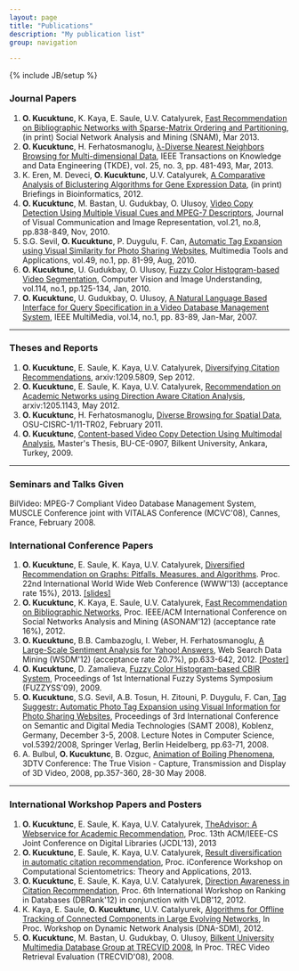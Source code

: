 ```yaml
---
layout: page
title: "Publications"
description: "My publication list"
group: navigation

---
```

{% include JB/setup %}

<div class="row">
<div class="span6">

<h3>Journal Papers</h3>
<ol>
<li><strong>O. Kucuktunc</strong>, K. Kaya, E. Saule, U.V. Catalyurek, <a href="">Fast Recommendation on Bibliographic Networks with Sparse-Matrix Ordering and Partitioning</a>, (in print) Social Network Analysis and Mining (SNAM), Mar 2013.</li>
<li><strong>O. Kucuktunc</strong>, H. Ferhatosmanoglu, <a href="http://www.cse.ohio-state.edu/~kucuktun/papers/Kucuktunc_TKDE12.pdf">&lambda;-Diverse Nearest Neighbors Browsing for Multi-dimensional Data</a>, IEEE Transactions on Knowledge and Data Engineering (TKDE), vol. 25, no. 3, pp. 481-493, Mar, 2013.</li>
<li>K. Eren, M. Deveci, <strong>O. Kucuktunc</strong>, U.V. Catalyurek, <a href="http://bib.oxfordjournals.org/cgi/reprint/bbs032?ijkey=ozbpqPzX2OlKHXB&keytype=ref">A Comparative Analysis of Biclustering Algorithms for Gene Expression Data</a>, (in print) Briefings in Bioinformatics, 2012.</li>
<li><strong>O. Kucuktunc</strong>, M. Bastan, U. Gudukbay, O. Ulusoy, <a href="http://www.cse.ohio-state.edu/~kucuktun/papers/Kucuktunc-JVCIR10.pdf">Video Copy Detection Using Multiple Visual Cues and MPEG-7 Descriptors</a>, Journal of Visual Communication and Image Representation, vol.21, no.8, pp.838-849, Nov, 2010.</li>
<li>S.G. Sevil, <strong>O. Kucuktunc</strong>, P. Duygulu, F. Can, <a href="http://www.cse.ohio-state.edu/~kucuktun/papers/Kucuktunc-MTAP10.pdf">Automatic Tag Expansion using Visual Similarity for Photo Sharing Websites</a>, Multimedia Tools and Applications, vol.49, no.1, pp. 81-99, Aug, 2010.</li>
<li><strong>O. Kucuktunc</strong>, U. Gudukbay, O. Ulusoy, <a href="http://www.cse.ohio-state.edu/~kucuktun/papers/Kucuktunc-CVIU10.pdf">Fuzzy Color Histogram-based Video Segmentation</a>, Computer Vision and Image Understanding, vol.114, no.1, pp.125-134, Jan, 2010.</li>
<li><strong>O. Kucuktunc</strong>, U. Gudukbay, O. Ulusoy, <a href="http://www.cse.ohio-state.edu/~kucuktun/papers/ieee_multimedia_nlp_paper.pdf">A Natural Language Based Interface for Query Specification in a Video Database Management System</a>, IEEE MultiMedia, vol.14, no.1, pp. 83-89, Jan-Mar, 2007.</li>
</ol>

<hr />
<h3>Theses and Reports</h3>
<ol>
<li><strong>O. Kucuktunc</strong>, E. Saule, K. Kaya, U.V. Catalyurek, <a href="http://arxiv.org/abs/1209.5809">Diversifying Citation Recommendations</a>, arxiv:1209.5809, Sep 2012.</li>
<li><strong>O. Kucuktunc</strong>, E. Saule, K. Kaya, U.V. Catalyurek, <a href="http://arxiv.org/abs/1205.1143">Recommendation on Academic Networks using Direction Aware Citation Analysis</a>, arxiv:1205.1143, May 2012.</li>
<li><strong>O. Kucuktunc</strong>, H. Ferhatosmanoglu, <a href="ftp://ftp.cse.ohio-state.edu/pub/tech-report/2011/TR02.pdf">Diverse Browsing for Spatial Data</a>, OSU-CISRC-1/11-TR02, February 2011.</li>
<li><strong>O. Kucuktunc</strong>, <a href="http://www.cs.bilkent.edu.tr/tech-reports/2009/BU-CE-0907.pdf">Content-based Video Copy Detection Using Multimodal Analysis</a>, Master's Thesis, BU-CE-0907, Bilkent University, Ankara, Turkey, 2009.</li>
</ol>
<hr />
<h3>Seminars and Talks Given</h3>
<p>BilVideo: MPEG-7 Compliant Video Database Management System, MUSCLE Conference joint with VITALAS Conference (MCVC'08), Cannes, France, February 2008.</p>

</div>
<div class="span6">

<h3>International Conference Papers</h3>
<ol>
<li><strong>O. Kucuktunc</strong>, E. Saule, K. Kaya, U.V. Catalyurek, <a href="http://www.cse.ohio-state.edu/~kucuktun/papers/Kucuktunc13-WWW.pdf">Diversified Recommendation on Graphs: Pitfalls, Measures, and Algorithms</a>. Proc. 22nd International World Wide Web Conference (WWW'13) (acceptance rate 15%), 2013. <a href="http://www.cse.ohio-state.edu/~kucuktun/papers/Kucuktunc13-WWW-slides.pdf">[slides]</a></li>
<li><strong>O. Kucuktunc</strong>, K. Kaya, E. Saule, U.V. Catalyurek, <a href="http://bmi.osu.edu/hpc/papers/Kucuktunc12-ASONAM.pdf">Fast Recommendation on Bibliographic Networks</a>, Proc. IEEE/ACM International Conference on Social Networks Analysis and Mining (ASONAM'12) (acceptance rate 16%), 2012.</li>
<li><strong>O. Kucuktunc</strong>, B.B. Cambazoglu, I. Weber, H. Ferhatosmanoglu, <a href="http://www.cse.ohio-state.edu/~kucuktun/papers/Kucuktunc-WSDM12.pdf">A Large-Scale Sentiment Analysis for Yahoo! Answers</a>, Web Search Data Mining (WSDM'12) (acceptance rate 20.7%), pp.633-642, 2012. <a href="http://www.cse.ohio-state.edu/~kucuktun/papers/Kucuktunc-WSDM12-poster.pdf">[Poster]</a></li>
<li><strong>O. Kucuktunc</strong>, D. Zamalieva, <a href="http://www.cse.ohio-state.edu/~kucuktun/papers/Kucuktunc-Fuzzyss09.pdf">Fuzzy Color Histogram-based CBIR System</a>, Proceedings of 1st International Fuzzy Systems Symposium (FUZZYSS'09), 2009.</li>
<li><strong>O. Kucuktunc</strong>, S.G. Sevil, A.B. Tosun, H. Zitouni, P. Duygulu, F. Can, <a href="http://www.cse.ohio-state.edu/~kucuktun/papers/53920061.pdf">Tag Suggestr: Automatic Photo Tag Expansion using Visual Information for Photo Sharing Websites</a>, Proceedings of 3rd International Conference on Semantic and Digital Media Technologies (SAMT 2008), Koblenz, Germany, December 3-5, 2008. Lecture Notes in Computer Science, vol.5392/2008, Springer Verlag, Berlin Heidelberg, pp.63-71, 2008.</li>
<li>A. Bulbul, <strong>O. Kucuktunc</strong>, B. Ozguc, <a href="http://www.cse.ohio-state.edu/~kucuktun/papers/04547882.pdf">Animation of Boiling Phenomena</a>, 3DTV Conference: The True Vision - Capture, Transmission and Display of 3D Video, 2008, pp.357-360, 28-30 May 2008.</li>
</ol>

<hr />

<h3>International Workshop Papers and Posters</h3>
<ol>
<li><strong>O. Kucuktunc</strong>, E. Saule, K. Kaya, U.V. Catalyurek, <a href="#">TheAdvisor: A Webservice for Academic Recommendation</a>, Proc. 13th ACM/IEEE-CS Joint Conference on Digital Libraries (JCDL'13), 2013</li> 
<li><strong>O. Kucuktunc</strong>, E. Saule, K. Kaya, U.V. Catalyurek, <a href="http://www.cse.ohio-state.edu/~kucuktun/papers/Kucuktunc13-CSTA">Result diversification in automatic citation recommendation</a>, Proc. iConference Workshop on Computational Scientometrics: Theory and Applications, 2013.</li>
<li><strong>O. Kucuktunc</strong>, E. Saule, K. Kaya, U.V. Catalyurek, <a href="http://chenwsdb.fulton.ad.asu.edu/DBRank2012/dbrank-5.pdf">Direction Awareness in Citation Recommendation</a>, Proc. 6th International Workshop on Ranking in Databases (DBRank'12) in conjunction with VLDB'12, 2012.</li>
<li>K. Kaya, E. Saule, <strong>O. Kucuktunc</strong>, U.V. Catalyurek, <a href="http://bmi.osu.edu/hpc/papers/Kaya12-DNASDM.pdf">Algorithms for Offline Tracking of Connected Components in Large Evolving Networks</a>, In Proc. Workshop on Dynamic Network Analysis (DNA-SDM), 2012.</li>
<li><strong>O. Kucuktunc</strong>, M. Bastan, U. Gudukbay, O. Ulusoy, <a href="http://www.cse.ohio-state.edu/~kucuktun/papers/bilmdg.pdf">Bilkent University Multimedia Database Group at TRECVID 2008</a>, In Proc. TREC Video Retrieval Evaluation (TRECVID'08), 2008.</li>
</ol>

</div>
</div>
